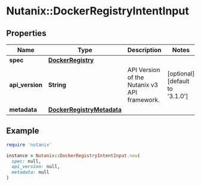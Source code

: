 # Nutanix::DockerRegistryIntentInput

## Properties

| Name | Type | Description | Notes |
| ---- | ---- | ----------- | ----- |
| **spec** | [**DockerRegistry**](DockerRegistry.md) |  |  |
| **api_version** | **String** | API Version of the Nutanix v3 API framework. | [optional][default to &#39;3.1.0&#39;] |
| **metadata** | [**DockerRegistryMetadata**](DockerRegistryMetadata.md) |  |  |

## Example

```ruby
require 'nutanix'

instance = Nutanix::DockerRegistryIntentInput.new(
  spec: null,
  api_version: null,
  metadata: null
)
```

